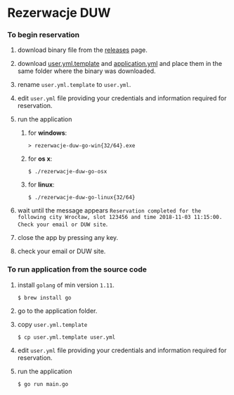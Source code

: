 # Rezerwacje DUW

### To begin reservation

1. download binary file from the [releases](https://github.com/dyrkin/rezerwacje-duw-go/releases) page.

2. download [user.yml.template](https://raw.githubusercontent.com/dyrkin/rezerwacje-duw-go/v1.0.1/user.yml.template) and [application.yml](https://raw.githubusercontent.com/dyrkin/rezerwacje-duw-go/v1.0.1/application.yml) and place them in the same folder where the binary was downloaded.

3. rename `user.yml.template` to `user.yml`.

4. edit `user.yml` file providing your credentials and information required for reservation.
5. run the application
  
    1. for **windows**: 
        
        ```> rezerwacje-duw-go-win{32/64}.exe```

    2. for **os x**:

        ```$ ./rezerwacje-duw-go-osx```

    3. for **linux**:

        ```$ ./rezerwacje-duw-go-linux{32/64}```

6. wait until the message appears `Reservation completed for the following city Wrocław, slot 123456 and time 2018-11-03 11:15:00. Check your email or DUW site`.
7. close the app by pressing any key.
8. check your email or DUW site.

### To run application from the source code

1. install `golang` of min version `1.11`.

    ```$ brew install go```

2. go to the application folder.
3. copy `user.yml.template`

   ```$ cp user.yml.template user.yml``` 

4. edit `user.yml` file providing your credentials and information required for reservation.
5. run the application

   ```$ go run main.go```